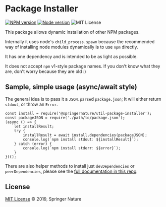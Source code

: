 # Package Installer

[![NPM version][badge-npm]][info-npm]
[![Node version][badge-node]][info-node]
![MIT License][badge-license]

This package allows dynamic installation of other NPM packages.

Internally it uses node's `child_process.spawn` because the recommended way of installing
node modules dynamically is to use `npm` directly.

It has one dependency and is intended to be as light as possible.

It does not accept `npm` v1-style package names. If you don't know what they are,
don't worry because they are old :)

## Sample, simple usage (async/await style)

The general idea is to pass it a `JSON.parse`d `package.json`;
It will either return `stdout`, or throw an `Error`.

```
const install = require('@springernature/util-package-installer');
const packageJSON = require('./path/to/package.json');
(async () => {
    let installResult;
    try {
        installResult = await install.dependencies(packageJSON);
        console.log(`npm install stdout: ${installResult}`);
    } catch (error) {
        console.log(`npm install stderr: ${error}`);
    }
})();
```
There are also helper methods to install just `devDependencies` or `peerDependencies`,
please see the [full documentation in this repo](docs/index.html).

## License

[MIT License][info-license] &copy; 2019, Springer Nature

[info-npm]: https://www.npmjs.com/package/@springernature/util-package-installer
[badge-npm]: https://img.shields.io/npm/v/@springernature/util-package-installer.svg
[info-license]: https://github.com/springernature/frontend-toolkit-utilities/blob/master/LICENCE
[badge-license]: https://img.shields.io/badge/license-MIT-blue.svg
[badge-node]: https://img.shields.io/badge/node->=8-brightgreen.svg
[info-node]: package.json
